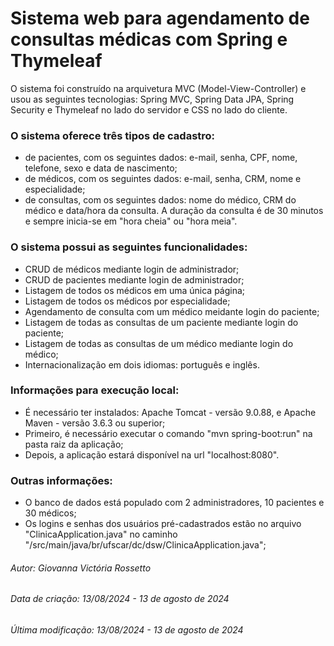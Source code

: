 # Sistema web para agendamento de consultas médicas com Spring e Thymeleaf

O sistema foi construído na arquivetura MVC (Model-View-Controller) e usou as seguintes tecnologias: Spring MVC, Spring Data JPA, Spring Security e Thymeleaf no lado do servidor e CSS no lado do cliente.

### O sistema oferece três tipos de cadastro:
  - de pacientes, com os seguintes dados: e-mail, senha, CPF, nome, telefone, sexo e data de nascimento;
  - de médicos, com os seguintes dados: e-mail, senha, CRM, nome e especialidade;
  - de consultas, com os seguintes dados: nome do médico, CRM do médico e data/hora da consulta. A duração da consulta é de 30 minutos e sempre inicia-se em "hora cheia" ou "hora meia".

### O sistema possui as seguintes funcionalidades:
  - CRUD de médicos mediante login de administrador;
  - CRUD de pacientes mediante login de administrador;
  - Listagem de todos os médicos em uma única página;
  - Listagem de todos os médicos por especialidade;
  - Agendamento de consulta com um médico meidante login do paciente;
  - Listagem de todas as consultas de um paciente mediante login do paciente;
  - Listagem de todas as consultas de um médico mediante login do médico;
  - Internacionalização em dois idiomas: português e inglês.

### Informações para execução local:
  - É necessário ter instalados: Apache Tomcat - versão 9.0.88, e Apache Maven - versão 3.6.3 ou superior;
  - Primeiro, é necessário executar o comando "mvn spring-boot:run" na pasta raiz da aplicação;
  - Depois, a aplicação estará disponível na url "localhost:8080".

### Outras informações:
  - O banco de dados está populado com 2 administradores, 10 pacientes e 30 médicos;
  - Os logins e senhas dos usuários pré-cadastrados estão no arquivo "ClinicaApplication.java" no caminho "/src/main/java/br/ufscar/dc/dsw/ClinicaApplication.java";

###### Autor: Giovanna Victória Rossetto
###### Data de criação: 13/08/2024 - 13 de agosto de 2024
###### Última modificação: 13/08/2024 - 13 de agosto de 2024
